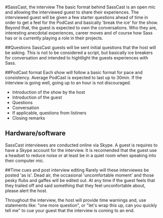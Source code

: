#SassCast, the interview
The basic format behind SassCast is an open mic and allowing the interviewed guest to share their experiences. The interviewed guest will be given a few starter questions ahead of time in order to get a feel for the PodCast and basically 'break the ice' for the show. Beyond that, the guest is expected to own the conversations. Who they are, interesting anecdotal experiences, career moves and of course how Sass has or is currently playing a role in their projects. 

##Questions
SassCast guests will be sent initial questions that the host will be asking. This is not to be considered a script, but basically ice breakers for conversation and intended to hightlight the guests experiences with Sass.


##PodCast format
Each show will follow a basic format for pace and consistency. Average PodCast is expected to last up to 30min. If the interview is going well, going up to an hour is not discouraged. 

* Introduction of the show by the host
* Introduction of the guest
* Questions
* Conversation
* If applicable, questions from listiners
* Closing remarks

## Hardware/software
SassCast interviewes are conducted online via Skype. A guest is requires to have a Skype account for the interview. It is recomended that the guest use a headset to reduce noise or at least be in a quiet room when speaking into their computer mic.

##Time cues and post interview editing
Rarely will these interviewes be posted 'as is'. Dead air, the occasional 'uncomfortable moment' and those pesky flubs and gaffes will be edited out. At any time if the guest feels that they trailed off and said something that they feel unconfortable about, please alert the host. 

Throughout the interview, the host will provide time warnings and, use statements like: "one more question", or "let's wrap this up, can you quickly tell me" to cue your guest that the interview is coming to an end. 
